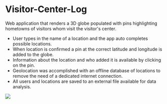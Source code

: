 # Visitor-Center-Log
Web application that renders a 3D globe populated with pins highlighting hometowns of visitors whom visit the visitor's center.

- User types in the name of a location and the app auto completes possible locations.
- When location is confirmed a pin at the correct latitude and longitude is added to the globe.
- Information about the location and who added it is available by clicking on the pin.
- Geolocation was accomplished with an offline database of locations to remove the need of a dedicated internet connection.
- All users and locations are saved to an external file available for data analysis.

![](images/preview.gif)
